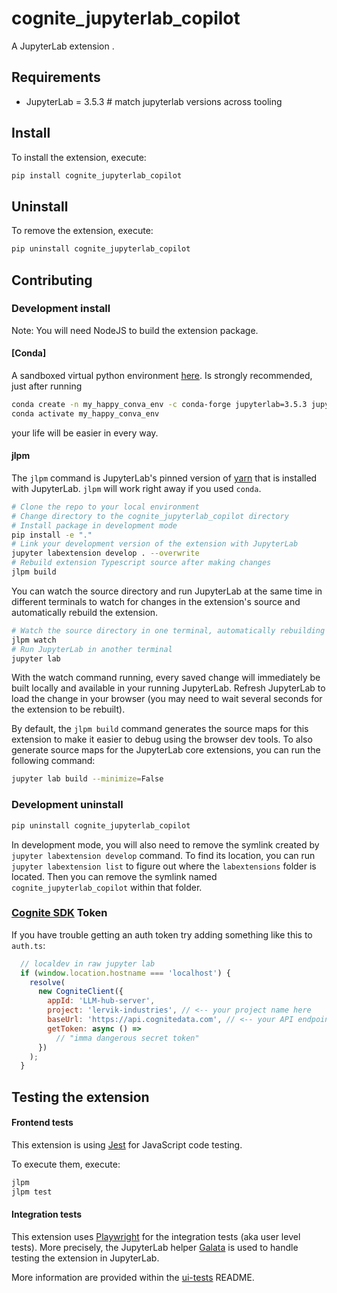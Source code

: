# cognite_jupyterlab_copilot

A JupyterLab extension .

## Requirements

- JupyterLab = 3.5.3 # match jupyterlab versions across tooling

## Install

To install the extension, execute:

```bash
pip install cognite_jupyterlab_copilot
```

## Uninstall

To remove the extension, execute:

```bash
pip uninstall cognite_jupyterlab_copilot
```

## Contributing

### Development install

Note: You will need NodeJS to build the extension package.

#### [Conda]

A sandboxed virtual python environment [here](https://conda.io/projects/conda/en/latest/user-guide/install/index.html).
Is strongly recommended, just after running

```bash
conda create -n my_happy_conva_env -c conda-forge jupyterlab=3.5.3 jupyterlite-core
conda activate my_happy_conva_env
```

your life will be easier in every way.

#### jlpm

The `jlpm` command is JupyterLab's pinned version of [yarn](https://yarnpkg.com/) that is installed with JupyterLab. `jlpm` will work right away if you used `conda`.

```bash
# Clone the repo to your local environment
# Change directory to the cognite_jupyterlab_copilot directory
# Install package in development mode
pip install -e "."
# Link your development version of the extension with JupyterLab
jupyter labextension develop . --overwrite
# Rebuild extension Typescript source after making changes
jlpm build
```

You can watch the source directory and run JupyterLab at the same time in different terminals to watch for changes in the extension's source and automatically rebuild the extension.

```bash
# Watch the source directory in one terminal, automatically rebuilding when needed
jlpm watch
# Run JupyterLab in another terminal
jupyter lab
```

With the watch command running, every saved change will immediately be built locally and available in your running JupyterLab. Refresh JupyterLab to load the change in your browser (you may need to wait several seconds for the extension to be rebuilt).

By default, the `jlpm build` command generates the source maps for this extension to make it easier to debug using the browser dev tools. To also generate source maps for the JupyterLab core extensions, you can run the following command:

```bash
jupyter lab build --minimize=False
```

### Development uninstall

```bash
pip uninstall cognite_jupyterlab_copilot
```

In development mode, you will also need to remove the symlink created by `jupyter labextension develop`
command. To find its location, you can run `jupyter labextension list` to figure out where the `labextensions`
folder is located. Then you can remove the symlink named `cognite_jupyterlab_copilot` within that folder.

### [Cognite SDK](https://github.com/cognitedata/fusion) Token

If you have trouble getting an auth token try adding something like this to `auth.ts`:

```javascript
  // localdev in raw jupyter lab
  if (window.location.hostname === 'localhost') {
    resolve(
      new CogniteClient({
        appId: 'LLM-hub-server',
        project: 'lervik-industries', // <-- your project name here
        baseUrl: 'https://api.cognitedata.com', // <-- your API endpoint here
        getToken: async () =>
          // "imma dangerous secret token"
      })
    );
  }
```

## Testing the extension

#### Frontend tests

This extension is using [Jest](https://jestjs.io/) for JavaScript code testing.

To execute them, execute:

```sh
jlpm
jlpm test
```

#### Integration tests

This extension uses [Playwright](https://playwright.dev/docs/intro) for the integration tests (aka user level tests).
More precisely, the JupyterLab helper [Galata](https://github.com/jupyterlab/jupyterlab/tree/master/galata) is used to handle testing the extension in JupyterLab.

More information are provided within the [ui-tests](./ui-tests/README.md) README.
